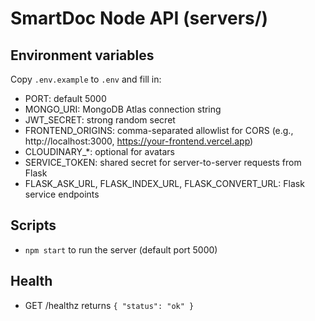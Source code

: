 # SmartDoc Node API (servers/)

## Environment variables
Copy `.env.example` to `.env` and fill in:

- PORT: default 5000
- MONGO_URI: MongoDB Atlas connection string
- JWT_SECRET: strong random secret
- FRONTEND_ORIGINS: comma-separated allowlist for CORS (e.g., http://localhost:3000, https://your-frontend.vercel.app)
- CLOUDINARY_*: optional for avatars
- SERVICE_TOKEN: shared secret for server-to-server requests from Flask
- FLASK_ASK_URL, FLASK_INDEX_URL, FLASK_CONVERT_URL: Flask service endpoints

## Scripts
- `npm start` to run the server (default port 5000)

## Health
- GET /healthz returns `{ "status": "ok" }`
